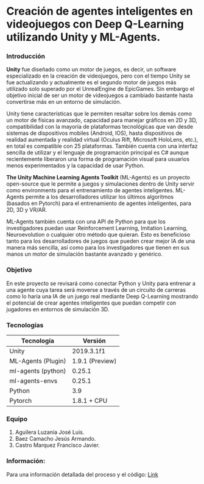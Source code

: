 # Creación de agentes inteligentes en videojuegos con Deep Q-Learning utilizando Unity y ML-Agents.
### Introducción
**Unity** fue diseñado como un motor de juegos, es decir, un software especializado en la creación de videojuegos, pero con el tiempo Unity se fue actualizando y actualmente es el segundo motor de juegos más utilizado solo superado por el UnrealEngine de EpicGames. Sin embargo el objetivo inicial de ser un motor de videojuegos a cambiado bastante hasta convertirse más en un entorno de simulación.

Unity tiene características que le permiten resaltar sobre los demás como un motor de físicas avanzado, capacidad para manejar gráficos en 2D y 3D, compatibilidad con la mayoría de plataformas tecnológicas que van desde sistemas de dispositivos mobiles (Android, IOS), hasta dispositivos de realidad aumentada y realidad virtual (Oculus Rift, Microsoft HoloLens, etc.), en total es compatible con 25 plataformas. También cuenta con una interfaz sencilla de utilizar y el lenguaje de programación principal es C# aunque recientemente liberaron una forma de programación visual para usuarios menos experimentados y la capacidad de usar Python.

**The Unity Machine Learning Agents Toolkit** (ML-Agents) es un proyecto open-source que le permite a juegos y simulaciones dentro de Unity servir como environments para el entrenamiento de agentes inteligentes. ML-Agents permite a los desarrolladores utilizar los últimos algoritmos (basados en Pytorch) para el entrenamiento de agentes inteligentes, para 2D, 3D y VR/AR. 

ML-Agents también cuenta con una API de Python para que los investigadores puedan usar Reinforcement Learning, Imitation Learning, Neuroevolution o cualquier otro método que quieran. Esto es beneficioso tanto para los desarrolladores de juegos que pueden crear mejor IA de una manera más sencilla, así como para los investigadores que tienen en sus manos un motor de simulación bastante avanzado y genérico.

### Objetivo
En este proyecto se revisará como conectar Python y Unity para entrenar a una agente cuya tarea será moverse a través de un circuito de carreras como lo haría una IA de un juego real mediante Deep Q-Learning mostrando el potencial de crear agentes inteligentes que puedan competir con jugadores en entornos de simulación 3D.

### Tecnologías
| Tecnología         | Versión         |
|--------------------|-----------------|
| Unity              | 2019.3.1f1      |
| ML-Agents (Plugin) | 1.9.1 (Preview) |
| ml-agents (python) | 0.25.1          |
| ml-agents-envs     | 0.25.1          |
| Python             | 3.9             |
| Pytorch            | 1.8.1 + CPU     |

### Equipo
1. Aguilera Luzania José Luis.
2. Baez Camacho Jesús Armando.
3. Castro Marquez Francisco Javier.

### Información:
Para una información detallada del proceso y el código: [Link](https://github.com/jabc300/Deep-Q-Learning-with-Unity-and-Pytorch/blob/main/PythonNeuralNetwork/UnityRL.ipynb)
